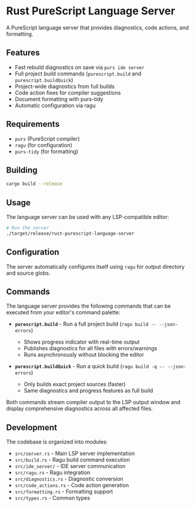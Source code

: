 # Rust PureScript Language Server

A PureScript language server that provides diagnostics, code actions, and formatting.

## Features

- Fast rebuild diagnostics on save via `purs ide server`
- Full project build commands (`purescript.build` and `purescript.buildQuick`)
- Project-wide diagnostics from full builds
- Code action fixes for compiler suggestions
- Document formatting with purs-tidy
- Automatic configuration via ragu

## Requirements

- `purs` (PureScript compiler)
- `ragu` (for configuration)
- `purs-tidy` (for formatting)

## Building

```bash
cargo build --release
```

## Usage

The language server can be used with any LSP-compatible editor:

```bash
# Run the server
./target/release/rust-purescript-language-server
```

## Configuration

The server automatically configures itself using `ragu` for output directory and source globs.

## Commands

The language server provides the following commands that can be executed from your editor's command palette:

- **`purescript.build`** - Run a full project build (`ragu build -- --json-errors`)

  - Shows progress indicator with real-time output
  - Publishes diagnostics for all files with errors/warnings
  - Runs asynchronously without blocking the editor

- **`purescript.buildQuick`** - Run a quick build (`ragu build -q -- --json-errors`)
  - Only builds exact project sources (faster)
  - Same diagnostics and progress features as full build

Both commands stream compiler output to the LSP output window and display comprehensive diagnostics across all affected files.

## Development

The codebase is organized into modules:

- `src/server.rs` - Main LSP server implementation
- `src/build.rs` - Ragu build command execution
- `src/ide_server/` - IDE server communication
- `src/ragu.rs` - Ragu integration
- `src/diagnostics.rs` - Diagnostic conversion
- `src/code_actions.rs` - Code action generation
- `src/formatting.rs` - Formatting support
- `src/types.rs` - Common types
